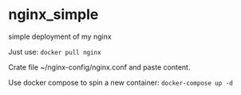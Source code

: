 # nginx_simple
simple deployment of my nginx

Just use:
```docker pull nginx```

Crate file ~/nginx-config/nginx.conf and paste content.

Use docker compose to spin a new container:
```docker-compose up -d```
